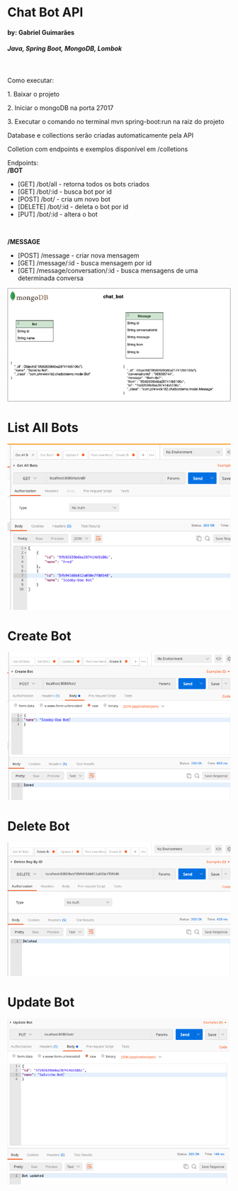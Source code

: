 <h1>Chat Bot API</h1>
<h4>by: Gabriel Guimarães</h4>
<h5>Java, Spring Boot, MongoDB, Lombok</h5>
<br>
<p>Como executar:</p>
<p>1. Baixar o projeto</p>
<p>2. Iniciar o mongoDB na porta 27017</p>
<p>3. Executar o comando no terminal mvn spring-boot:run na raiz do projeto</p>
<p>Database e collections serão criadas automaticamente pela API</p>
<p>Colletion com endpoints e exemplos disponível em /colletions</p>

<p>Endpoints:
<br>
<b>/BOT</b>
  <ul>
    <li>[GET]    /bot/all - retorna todos os bots criados </li>
    <li>[GET]    /bot/:id - busca bot por id </li>
    <li>[POST]   /bot/    - cria um novo bot</li>
    <li>[DELETE] /bot/:id - deleta o bot por id</li>
    <li>[PUT]    /bot/:id - altera o bot </li>
    </ul> 
   <br>
   
<b>/MESSAGE</b>

 <ul>
    <li>[POST] /message - criar nova mensagem</li>
    <li>[GET]  /message/:id - busca mensagem por id</li>
    <li>[GET]  /message/conversation/:id - busca mensagens de uma determinada conversa</li>
    </ul> 

<img src="img/mongoDBdraw.png" alt="mongodb">

<h1>List All Bots</h1>
<img src="img/AllBots.png" alt="All bots">
<br>
<h1>Create Bot</h1>
<img src="img/CreateBot.png" alt="Create bot">
<br>
<h1>Delete Bot</h1>
<img src="img/DeleteBot.png" alt="Create bot">
<br>
<h1>Update Bot</h1>
<img src="img/UpdateBot.png" alt="Update bot">



